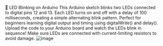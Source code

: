 🔌 LED Blinking on Arduino
This Arduino sketch blinks two LEDs connected to digital pins 12 and 13.
Each LED turns on and off with a delay of 100 milliseconds, creating a simple alternating blink pattern.
Perfect for beginners learning digital output and timing using digitalWrite() and delay().
Upload the code to your Arduino board and watch the LEDs blink in sequence!
Make sure LEDs are connected with current-limiting resistors to avoid damage.
![image](https://github.com/user-attachments/assets/a4d561c3-476f-4f0f-b61f-c4a48a972481)
